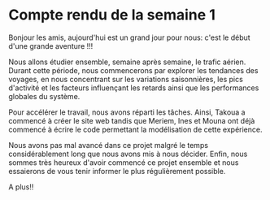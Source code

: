 
# Compte rendu de la semaine 1 ##

Bonjour les amis, aujourd'hui est un grand jour pour nous: c'est le début d'une grande aventure !!!


Nous allons étudier ensemble, semaine après semaine, le trafic aérien. Durant cette période, nous commencerons par explorer les tendances des voyages, en nous concentrant sur les variations saisonnières, les pics d'activité et les facteurs influençant les retards ainsi que les performances globales du système.

Pour accélérer le travail, nous avons réparti les tâches. Ainsi, Takoua a commencé à créer le site web tandis que Meriem, Ines et Mouna ont déjà commencé à écrire le code permettant la modélisation de cette expérience.




Nous avons pas mal avancé dans ce projet malgré le temps considérablement long que nous avons mis à nous décider. Enfin, nous sommes très heureux d'avoir commencé ce projet ensemble et nous essaierons de vous tenir informer le plus régulièrement possible.
  
A plus!!
